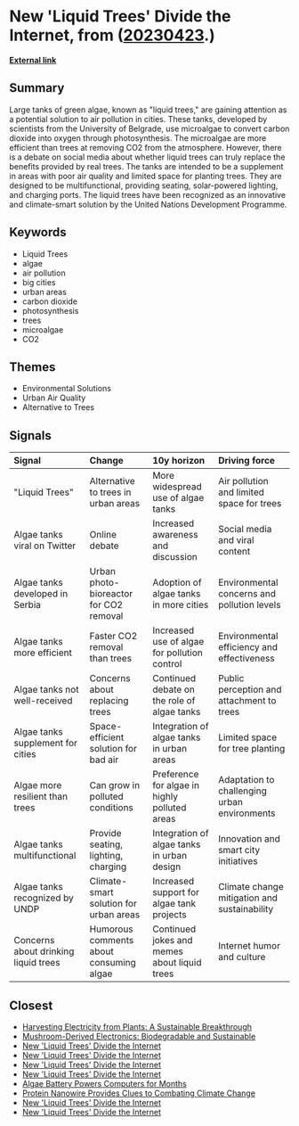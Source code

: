 # __New 'Liquid Trees' Divide the Internet__, from ([20230423](https://kghosh.substack.com/p/20230423).)

__[External link](https://www.newsweek.com/viral-post-liquid-tree-algae-carbon-dioxide-1792214?utm_source=substack&utm_medium=email)__



## Summary

Large tanks of green algae, known as "liquid trees," are gaining attention as a potential solution to air pollution in cities. These tanks, developed by scientists from the University of Belgrade, use microalgae to convert carbon dioxide into oxygen through photosynthesis. The microalgae are more efficient than trees at removing CO2 from the atmosphere. However, there is a debate on social media about whether liquid trees can truly replace the benefits provided by real trees. The tanks are intended to be a supplement in areas with poor air quality and limited space for planting trees. They are designed to be multifunctional, providing seating, solar-powered lighting, and charging ports. The liquid trees have been recognized as an innovative and climate-smart solution by the United Nations Development Programme.

## Keywords

* Liquid Trees
* algae
* air pollution
* big cities
* urban areas
* carbon dioxide
* photosynthesis
* trees
* microalgae
* CO2

## Themes

* Environmental Solutions
* Urban Air Quality
* Alternative to Trees

## Signals

| Signal                               | Change                                  | 10y horizon                                   | Driving force                                |
|:-------------------------------------|:----------------------------------------|:----------------------------------------------|:---------------------------------------------|
| "Liquid Trees"                       | Alternative to trees in urban areas     | More widespread use of algae tanks            | Air pollution and limited space for trees    |
| Algae tanks viral on Twitter         | Online debate                           | Increased awareness and discussion            | Social media and viral content               |
| Algae tanks developed in Serbia      | Urban photo-bioreactor for CO2 removal  | Adoption of algae tanks in more cities        | Environmental concerns and pollution levels  |
| Algae tanks more efficient           | Faster CO2 removal than trees           | Increased use of algae for pollution control  | Environmental efficiency and effectiveness   |
| Algae tanks not well-received        | Concerns about replacing trees          | Continued debate on the role of algae tanks   | Public perception and attachment to trees    |
| Algae tanks supplement for cities    | Space-efficient solution for bad air    | Integration of algae tanks in urban areas     | Limited space for tree planting              |
| Algae more resilient than trees      | Can grow in polluted conditions         | Preference for algae in highly polluted areas | Adaptation to challenging urban environments |
| Algae tanks multifunctional          | Provide seating, lighting, charging     | Integration of algae tanks in urban design    | Innovation and smart city initiatives        |
| Algae tanks recognized by UNDP       | Climate-smart solution for urban areas  | Increased support for algae tank projects     | Climate change mitigation and sustainability |
| Concerns about drinking liquid trees | Humorous comments about consuming algae | Continued jokes and memes about liquid trees  | Internet humor and culture                   |

## Closest

* [Harvesting Electricity from Plants: A Sustainable Breakthrough](b84bf2742e851da35bfd23220e697b3c)
* [Mushroom-Derived Electronics: Biodegradable and Sustainable](58b1d4282237f41c4a33e71179c1ea4b)
* [New 'Liquid Trees' Divide the Internet](b8164554d14e302dac8ca428de8376dd)
* [New 'Liquid Trees' Divide the Internet](b8164554d14e302dac8ca428de8376dd)
* [New 'Liquid Trees' Divide the Internet](b8164554d14e302dac8ca428de8376dd)
* [New 'Liquid Trees' Divide the Internet](b8164554d14e302dac8ca428de8376dd)
* [Algae Battery Powers Computers for Months](9559f29e7d2ffd92fae98e95a62d0169)
* [Protein Nanowire Provides Clues to Combating Climate Change](b9bff2b9003a2ceb046c598703e0c939)
* [New 'Liquid Trees' Divide the Internet](b8164554d14e302dac8ca428de8376dd)
* [New 'Liquid Trees' Divide the Internet](b8164554d14e302dac8ca428de8376dd)